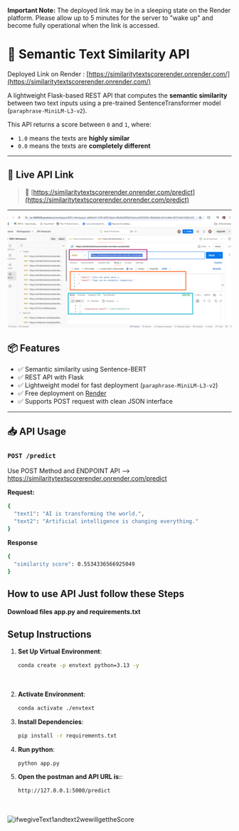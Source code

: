 **Important Note:** The deployed link may be in a sleeping state on the Render platform. Please allow up to 5 minutes for the server to "wake up" and become fully operational when the link is accessed.
# 🧠 Semantic Text Similarity API 
Deployed Link on Render : [https://similaritytextscorerender.onrender.com/](https://similaritytextscorerender.onrender.com/)

A lightweight Flask-based REST API that computes the **semantic similarity** between two text inputs using a pre-trained SentenceTransformer model (`paraphrase-MiniLM-L3-v2`). 

This API returns a score between `0` and `1`, where:
- `1.0` means the texts are **highly similar**
- `0.0` means the texts are **completely different**

---

## 🚀 Live API Link

> 🔗 [https://similaritytextscorerender.onrender.com/predict](https://similaritytextscorerender.onrender.com/predict)
---
![Apiscoretest](Apiscoretest.png)
## 📦 Features

- ✅ Semantic similarity using Sentence-BERT
- ✅ REST API with Flask
- ✅ Lightweight model for fast deployment (`paraphrase-MiniLM-L3-v2`)
- ✅ Free deployment on [Render](https://render.com)
- ✅ Supports POST request with clean JSON interface

---

## 📥 API Usage

### `POST /predict`
Use POST Method and ENDPOINT API --> https://similaritytextscorerender.onrender.com/predict

**Request:**

```bash
{
  "text1": "AI is transforming the world.",
  "text2": "Artificial intelligence is changing everything."
}
```

**Response**
```bash
{
  "similarity score": 0.5534336566925049
}
```




## How to use API Just follow these Steps
 #### Download files app.py and requirements.txt
## Setup Instructions
1. **Set Up Virtual Environment**:
   ```bash
   conda create -p envtext python=3.13 -y

   


2. **Activate Environment**:
   ```bash
   conda activate ./envtext

3. **Install Dependencies**:
   ```bash
   pip install -r requirements.txt


3. **Run python**:
   ```bash
   python app.py


5. **Open the postman and API URL is:**:
   ```bash
   http://127.0.0.1:5000/predict




![ifwegiveText1andtext2wewillgettheScore](OutputTextScore.png)
